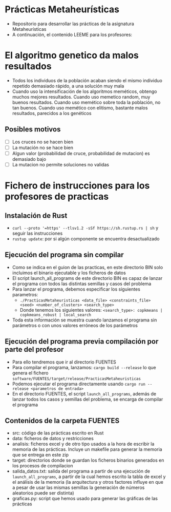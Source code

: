 # Prácticas Metaheurísticas

* Repositorio para desarrollar las prácticas de la asignatura Metaheurísticas
* A continuación, el contenido LEEME para los profesores:

# El algoritmo genetico da malos resultados

* Todos los individuos de la población acaban siendo el mismo individuo repetido demasiado rápido, a una solución muy mala
* Cuando uso la intensificación de los algoritmos meméticos, obtengo muchos mejores resultados. Cuando uso memetico random, muy buenos resultados. Cuando uso memético sobre toda la población, no tan buenos. Cuando uso memético con elitismo, bastante malos resultados, parecidos a los genéticos

## Posibles motivos

* [ ] Los cruces no se hacen bien
* [ ] La mutación no se hace bien
* [ ] Algun valor (probabilidad de cruce, probabilidad de mutacion) es demasiado bajo
* [ ] La mutacion no permite soluciones no validas

# Fichero de instrucciones para los profesores de practicas

## Instalación de Rust

* `curl --proto '=https' --tlsv1.2 -sSf https://sh.rustup.rs | sh` y seguir las instrucciones
* `rustup update`: por si algún componente se encuentra desactualizado

## Ejecución del programa sin compilar

* Como se indica en el guion de las practicas, en este directorio BIN solo incluimos el binario ejecutable y los ficheros de datos
* El script launch_all_programs de este directorio BIN es capaz de lanzar el programa con todos las distintas semillas y casos del problema
* Para lanzar el programa, debemos especificar los siguientes parametros:
    * `./PracticasMetaheuristicas <data_file> <constraints_file> <seed> <number_of_clusters> <search_type>`
    * Donde tenemos los siguientes valores: `<search_type>: copkmeans | copkmeans_robust | local_search`
* Toda esta información se muestra cuando lanzamos el programa sin parámetros o con unos valores erróneos de los parámetros

## Ejecución del programa previa compilación por parte del profesor

* Para ello tendremos que ir al directorio FUENTES
* Para compilar el programa, lanzamos: `cargo build --release` lo que genera el fichero `software/FUENTES/target/release/PracticasMetaheuristicas`
* Podemos ejecutar el programa directamente usando `cargo run --release <parametros de entrada>`
* En el directorio FUENTES, el script `launch_all_programs`, además de lanzar todos los casos y semillas del problema, se encarga de compilar el programa

## Contenidos de la carpeta FUENTES

* src: código de las prácticas escrito en Rust
* data: ficheros de datos y restricciones
* analisis: ficheros excel y de otro tipo usados a la hora de escribir la memoria de las prácticas. Incluye un makefile para generar la memoria que se entrega en este zip
* target: directorios donde se guardan los ficheros binarios generados en los procesos de compilacion
* salida_datos.txt: salida del programa a partir de una ejecución de `launch_all_programs`, a partir de la cual hemos escrito la tabla de excel y el análisis de la memoria (la arquitectura y otros factores influye en que a pesar de usar las mismas semillas la generación de números aleatorios puede ser distinta)
* graficas.py: script que hemos usado para generar las gráficas de las prácticas
